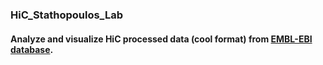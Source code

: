 ### HiC_Stathopoulos_Lab
####
#### Analyze and visualize HiC processed data (cool format) from [EMBL-EBI database](https://www.ebi.ac.uk/arrayexpress/experiments/E-MTAB-4918/).
